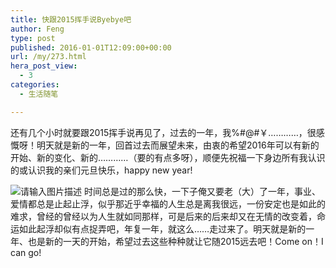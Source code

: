 ```yaml
---
title: 快跟2015挥手说Byebye吧
author: Feng
type: post
published: 2016-01-01T12:09:00+00:00
url: /my/273.html
hera_post_view:
  - 3
categories:
  - 生活随笔

---
```

还有几个小时就要跟2015挥手说再见了，过去的一年，我%#@#￥…………，很感慨呀！明天就是新的一年，回首过去而展望未来，由衷的希望2016年可以有新的开始、新的变化、新的…………（要的有点多呀），顺便先祝福一下身边所有我认识的或认识我的亲们元旦快乐，happy new year!

<img decoding="async" src="https://cdn.uu126.cn/wp-content/uploads/2015/12/20151231170742.jpg" alt="请输入图片描述" title="请输入图片描述" />  
时间总是过的那么快，一下子俺又要老（大）了一年，事业、爱情都总是止起止浮，似乎那近乎幸福的人生总是离我很远，一份安定也是如此的难求，曾经的曾经以为人生就如同那样，可是后来的后来却又在无情的改变着，命运如此起浮却似有点捉弄吧，年复一年，就这么……走过来了。明天就是新的一年、也是新的一天的开始，希望过去这些种种就让它随2015远去吧！Come on！I can go!